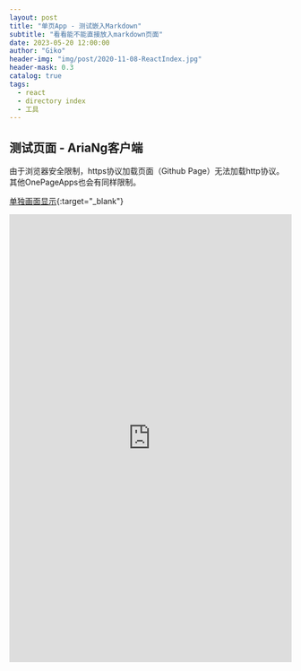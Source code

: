 ```yaml
---
layout: post
title: "单页App - 测试嵌入Markdown"
subtitle: "看看能不能直接放入markdown页面"
date: 2023-05-20 12:00:00
author: "Giko"
header-img: "img/post/2020-11-08-ReactIndex.jpg"
header-mask: 0.3
catalog: true
tags:
  - react
  - directory index
  - 工具
---
```


## 测试页面 - AriaNg客户端
由于浏览器安全限制，https协议加载页面（Github Page）无法加载http协议。其他OnePageApps也会有同样限制。

[单独画面显示](https://yougikou.github.io/onepageapps/ariang.html){:target="_blank"}
<iframe
  src="https://yougikou.github.io/onepageapps/ariang.html"
  style="border:none;width:100%; height:800px;"
></iframe>